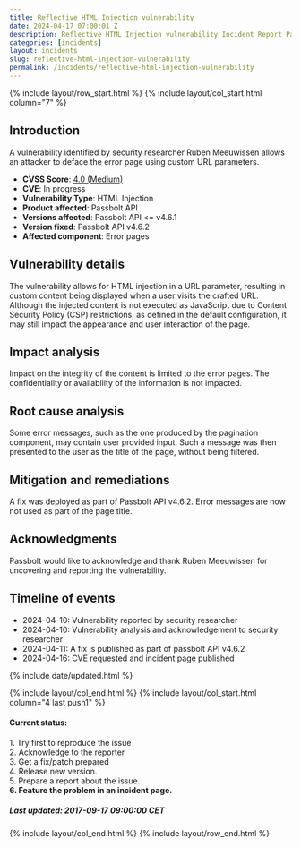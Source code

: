 ```yaml
---
title: Reflective HTML Injection vulnerability
date: 2024-04-17 07:00:01 Z
description: Reflective HTML Injection vulnerability Incident Report Page
categories: [incidents]
layout: incidents
slug: reflective-html-injection-vulnerability
permalink: /incidents/reflective-html-injection-vulnerability
---
```


{% include layout/row_start.html %}
{% include layout/col_start.html column="7" %}

## Introduction

A vulnerability identified by security researcher Ruben Meeuwissen allows an attacker to deface the error 
page using custom URL parameters.

- **CVSS Score**: [4.0 (Medium)](https://nvd.nist.gov/vuln-metrics/cvss/v3-calculator?vector=AV:N/AC:L/PR:N/UI:R/S:U/C:N/I:L/A:N/E:F/RL:O/RC:C)
- **CVE**: In progress
- **Vulnerability Type**: HTML Injection
- **Product affected**: Passbolt API
- **Versions affected**: Passbolt API <= v4.6.1
- **Version fixed**: Passbolt API v4.6.2
- **Affected component**: Error pages

## Vulnerability details

The vulnerability allows for HTML injection in a URL parameter, resulting in custom content being displayed 
when a user visits the crafted URL. Although the injected content is not executed as JavaScript due to 
Content Security Policy (CSP) restrictions, as defined in the default configuration, it may still impact 
the appearance and user interaction of the page.

## Impact analysis

Impact on the integrity of the content is limited to the error pages. The confidentiality or availability 
of the information is not impacted.

## Root cause analysis

Some error messages, such as the one produced by the pagination component, may contain user provided 
input. Such a message was then presented to the user as the title of the page, without being filtered.

## Mitigation and remediations

A fix was deployed as part of Passbolt API v4.6.2. Error messages are now not used as part of the page title.

## Acknowledgments
Passbolt would like to acknowledge and thank Ruben Meeuwissen for uncovering and reporting the vulnerability.

## Timeline of events

* 2024-04-10: Vulnerability reported by security researcher
* 2024-04-10: Vulnerability analysis and acknowledgement to security researcher
* 2024-04-11: A fix is published as part of passbolt API v4.6.2
* 2024-04-16: CVE requested and incident page published

{% include date/updated.html %}

{% include layout/col_end.html %}
{% include layout/col_start.html column="4 last push1" %}
<div class="message success">
    <h4>Current status:</h4>
    1. Try first to reproduce the issue<br>
    2. Acknowledge to the reporter<br>
    3. Get a fix/patch prepared<br>
    4. Release new version.<br>
    5. Prepare a report about the issue.<br>
    <strong>6. Feature the problem in an incident page.</strong>
    <h5>Last updated: 2017-09-17 09:00:00 CET</h5>
</div>

{% include layout/col_end.html %}
{% include layout/row_end.html %}